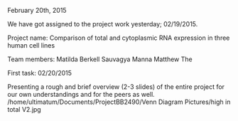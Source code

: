February 20th, 2015


We have got assigned to the project work yesterday; 02/19/2015.

Project name: Comparison of total and cytoplasmic RNA expression in three human cell lines

Team members: 
Matilda Berkell
Sauvagya Manna
Matthew The

First task: 02/20/2015

Presenting a rough and brief overview (2-3 slides) of the entire project for our own understandings and for the peers as well.
/home/ultimatum/Documents/ProjectBB2490/Venn Diagram Pictures/high in total V2.jpg
